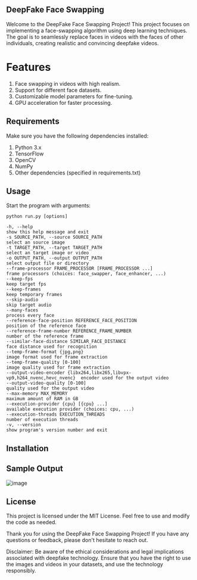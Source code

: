 ## DeepFake Face Swapping

Welcome to the DeepFake Face Swapping Project! This project focuses on implementing a face-swapping algorithm using deep learning techniques. The goal is to seamlessly replace faces in videos with the faces of other individuals, creating realistic and convincing deepfake videos.

# Features

1. Face swapping in videos with high realism.
2. Support for different face datasets.
3. Customizable model parameters for fine-tuning.
4. GPU acceleration for faster processing.

## Requirements

Make sure you have the following dependencies installed:

1. Python 3.x
2. TensorFlow
3. OpenCV
4. NumPy
5. Other dependencies (specified in requirements.txt)

## Usage

Start the program with arguments:

```
python run.py [options]

-h, --help                                                                 show this help message and exit
-s SOURCE_PATH, --source SOURCE_PATH                                       select an source image
-t TARGET_PATH, --target TARGET_PATH                                       select an target image or video
-o OUTPUT_PATH, --output OUTPUT_PATH                                       select output file or directory
--frame-processor FRAME_PROCESSOR [FRAME_PROCESSOR ...]                    frame processors (choices: face_swapper, face_enhancer, ...)
--keep-fps                                                                 keep target fps
--keep-frames                                                              keep temporary frames
--skip-audio                                                               skip target audio
--many-faces                                                               process every face
--reference-face-position REFERENCE_FACE_POSITION                          position of the reference face
--reference-frame-number REFERENCE_FRAME_NUMBER                            number of the reference frame
--similar-face-distance SIMILAR_FACE_DISTANCE                              face distance used for recognition
--temp-frame-format {jpg,png}                                              image format used for frame extraction
--temp-frame-quality [0-100]                                               image quality used for frame extraction
--output-video-encoder {libx264,libx265,libvpx-vp9,h264_nvenc,hevc_nvenc}  encoder used for the output video
--output-video-quality [0-100]                                             quality used for the output video
--max-memory MAX_MEMORY                                                    maximum amount of RAM in GB
--execution-provider {cpu} [{cpu} ...]                                     available execution provider (choices: cpu, ...)
--execution-threads EXECUTION_THREADS                                      number of execution threads
-v, --version                                                              show program's version number and exit
```
## Installation

## Sample Output
![image](https://github.com/vclabs/Deepfake/assets/141710657/6166d17a-6958-401e-a37b-f069d06cbda5)


## License

This project is licensed under the MIT License. Feel free to use and modify the code as needed.

Thank you for using the DeepFake Face Swapping Project! If you have any questions or feedback, please don't hesitate to reach out.

Disclaimer: Be aware of the ethical considerations and legal implications associated with deepfake technology. Ensure that you have the right to use the images and videos in your datasets, and use the technology responsibly.
